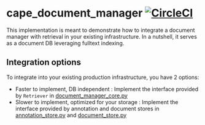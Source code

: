 # cape_document_manager [![CircleCI](https://circleci.com/gh/bloomsburyai/cape-document-manager.svg?style=svg&circle-token=8bdf5acf18af32ddb5fc14b9c15edf2a64d1e52a)](https://circleci.com/gh/bloomsburyai/cape-document-manager)

This implementation is meant to demonstrate how to integrate a document manager with retrieval in your existing infrastructure.
In a nutshell, it serves as a document DB leveraging fulltext indexing.

## Integration options

To integrate into your existing production infrastructure, you have 2 options:

   * Faster to implement, DB independent : Implement the interface provided by `Retriever` in  [document_manager_core.py](https://github.com/bloomsburyai/cape-document-manager/blob/master/cape_document_manager/document_manager_core.py)
   * Slower to implement, optimized for your storage : Implement the interface provided by annotation and document stores in [annotation_store.py](https://github.com/bloomsburyai/cape-document-manager/blob/master/cape_document_manager/annotation_store.py) and [document_store.py](https://github.com/bloomsburyai/cape-document-manager/blob/master/cape_document_manager/document_store.py)

